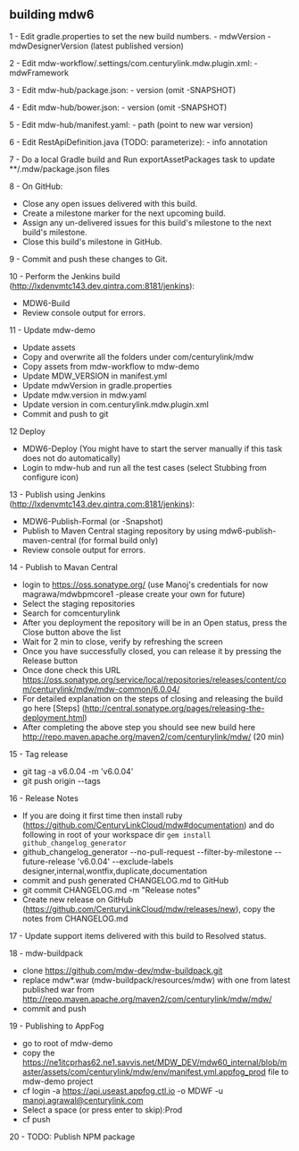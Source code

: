 ## building mdw6

1 - Edit gradle.properties to set the new build numbers.
    - mdwVersion
    - mdwDesignerVersion (latest published version)
    
2 - Edit mdw-workflow/.settings/com.centurylink.mdw.plugin.xml:
    - mdwFramework

3 - Edit mdw-hub/package.json:
    - version (omit -SNAPSHOT)

4 - Edit mdw-hub/bower.json:
    - version (omit -SNAPSHOT)

5 - Edit mdw-hub/manifest.yaml:
    - path (point to new war version)

6 - Edit RestApiDefinition.java (TODO: parameterize):
    - info annotation

7 - Do a local Gradle build and Run exportAssetPackages task to update **/.mdw/package.json files

8 - On GitHub:
  - Close any open issues delivered with this build.
  - Create a milestone marker for the next upcoming build.
  - Assign any un-delivered issues for this build's milestone to the next build's milestone.
  - Close this build's milestone in GitHub.
    
9 - Commit and push these changes to Git.

10 - Perform the Jenkins build (http://lxdenvmtc143.dev.qintra.com:8181/jenkins):
  - MDW6-Build
  - Review console output for errors.
  
11 - Update mdw-demo
  -  Update assets
  -  Copy and overwrite all the folders under com/centurylink/mdw 
  -  Copy assets from mdw-workflow to mdw-demo
  -  Update MDW_VERSION in manifest.yml
  -  Update mdwVersion in gradle.properties  
  -  Update mdw.version in mdw.yaml
  -  Update version in com.centurylink.mdw.plugin.xml
  -  Commit and push to git 
  
12  Deploy
  - MDW6-Deploy  (You might have to start the server manually if this task does not do automatically)
  - Login to mdw-hub and run all the test cases (select Stubbing from configure icon)

13 - Publish using Jenkins (http://lxdenvmtc143.dev.qintra.com:8181/jenkins):
  - MDW6-Publish-Formal (or -Snapshot)
  - Publish to Maven Central staging repository by using mdw6-publish-maven-central (for formal build only) 
  - Review console output for errors.

14 - Publish to Mavan Central
  - login to https://oss.sonatype.org/ (use Manoj's credentials for now magrawa/mdwbpmcore1 -please create your own for future)
  - Select the staging repositories
  - Search for comcenturylink
  - After you deployment the repository will be in an Open status,  press the Close button above the list
  - Wait for 2 min to close, verify by refreshing the screen
  - Once you have successfully closed, you can release it by pressing the Release button
  - Once done check this URL https://oss.sonatype.org/service/local/repositories/releases/content/com/centurylink/mdw/mdw-common/6.0.04/
  - For detailed explanation on the steps of closing and releasing the build go here  [Steps] (http://central.sonatype.org/pages/releasing-the-deployment.html)
  - After completing the above step you should see new build here http://repo.maven.apache.org/maven2/com/centurylink/mdw/ (20 min)

15 - Tag release  
  - git tag -a v6.0.04 -m 'v6.0.04'
  - git push origin --tags
  
16 - Release Notes
  - If you are doing it first time then install ruby (https://github.com/CenturyLinkCloud/mdw#documentation) and do following in root of your workspace dir 
    `gem install github_changelog_generator`
  - github_changelog_generator --no-pull-request  --filter-by-milestone --future-release 'v6.0.04' --exclude-labels designer,internal,wontfix,duplicate,documentation
  - commit and push generated CHANGELOG.md to GitHub 
  - git commit CHANGELOG.md -m "Release notes"
  - Create new release on GitHub (https://github.com/CenturyLinkCloud/mdw/releases/new), copy the notes from CHANGELOG.md

17 - Update support items delivered with this build to Resolved status.
    
18 - mdw-buildpack
   - clone https://github.com/mdw-dev/mdw-buildpack.git
   - replace mdw*.war (mdw-buildpack/resources/mdw) with one from latest published war from http://repo.maven.apache.org/maven2/com/centurylink/mdw/mdw/
   - commit and push  
    
19 - Publishing to AppFog  
   -  go to root of mdw-demo
   -  copy the https://ne1itcprhas62.ne1.savvis.net/MDW_DEV/mdw60_internal/blob/master/assets/com/centurylink/mdw/env/manifest.yml.appfog_prod file  to mdw-demo project
   -  cf login -a https://api.useast.appfog.ctl.io -o MDWF -u manoj.agrawal@centurylink.com
   -  Select a space (or press enter to skip):Prod
   -  cf push

20 - TODO: Publish NPM package  
    